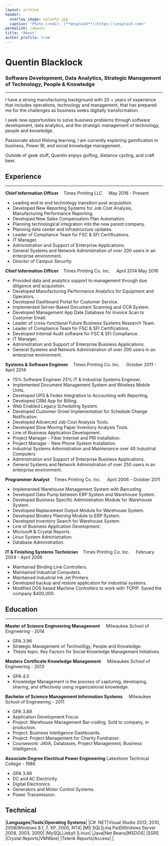 ```yaml
---
layout: archive
header: 
  overlay_image: splash2.jpg
  caption: "Photo credit: [**Unsplash**](https://unsplash.com)"
permalink: /about/
title: "About"
author_profile: true
---
```


# Quentin Blacklock

### Software Development, Data Analytics, Strategic Management of Technology, People & Knowledge
_____

I have a strong manufacturing background with 20 + years of experience that includes operations, technology and management, that has prepared me for the challenges as business seeks digitally transformation.

I seek new opportunities to solve business problems through software development, data analytics, and the strategic management of technology, people and knowledge.

Passionate about lifelong learning, I am currently exploring gamification in business, Power BI, and social knowledge management. 

Outside of geek stuff, Quentin enjoys golfing, distance cycling, and craft beer.



## Experience
_____

**Chief Information Officer** &nbsp;&nbsp;&nbsp;Times Printing LLC &nbsp;&nbsp;&nbsp; May 2016 - Present

- Leading end to end technology transition post acquisition.
- Developed New Reporting Systems for Job Cost Analysis, Manufacturing Performance Reporting.
- Developed New Sales Compensation Plan Automation.
- Planning technological integration into the new parent company.
- Planning data center and infrastructure updates.
- Leader of Compliance Team for FSC & SFI Certifications.
- IT Manager.
- Administration and Support of Enterprise Applications.
- General Systems and Network Administration of over 200 users in an enterprise environment.
- Director of Campus Security.

**Chief Information Officer** &nbsp;&nbsp;&nbsp;Times Printing Co. Inc. &nbsp;&nbsp;&nbsp; April 2014 May 2016 

- Provided data and analytics support to management through due diligence and acquisition.
- Developed Manufacturing Performance Analytics for Equipment and Operators.
- Developed Dashboard Portal for Customer Service.
- Implemented Server-Based Document Scanning and OCR System.
- Developed Management App Date Database for Invoice Scan to Customer Email.
- Leader of cross-functional Future Business Systems Research Team.
- Leader of Compliance Team for FSC & SFI Certifications.
- Developed Internal Audit software for FSC & SFI Compliance.
- IT Manager.
- Administration and Support of Enterprise Business Applications.
- General Systems and Network Administration of over 200 users in an enterprise environment.

**Systems & Software Engineer** &nbsp;&nbsp;&nbsp;Times Printing Co. Inc. &nbsp;&nbsp;&nbsp; October 2011 - April 2014

- 75% Software Engineer 25% IT & Industrial Systems Engineer.
- Implemented Document Management System and Wireless Mobile Units.
- Developed UPS & Fedex Integration to Accounting with Reporting.
- Developed CRM App for Billing.
- Web Enabled Legacy Scheduling System.
- Developed Customer Growl Implementation for Schedule Change Notification.
- Developed Advanced Job Cost Analysis Tools.
- Developed Slow Moving Paper Inventory Analysis Tools.
- Line of Business Application Development.
- Project Manager - Fiber Internet and PRI Installation.
- Project Manager - New Phone System Installation. 
- Industrial Systems Administration and Maintenance over 40 Industrial Computers
- Administration and Support of Enterprise Business Applications.
- General Systems and Network Administration of over 250 users in an enterprise environment.

**Programmer Analyst** &nbsp;&nbsp;&nbsp;Times Printing Co. Inc. &nbsp;&nbsp;&nbsp; April 2006 - October 2011

- Implemented Warehouse Management System with Barcoding.
- Developed Data Pump between ERP System and Warehouse System.
- Developed Business Specific Administration Module for Warehouse System.
- Developed Replacement Output Module for Warehouse System.
- Developed Bindery Planning Module to ERP System.
- Developed Inventory Search for Warehouse System.
- Line of Business Application Development.
- Microsoft & Crystal Reports.
- Linux System Administration.
- Database Administration.

**IT & Finishing Systems Technician** &nbsp;&nbsp;&nbsp;Times Printing Co. Inc. &nbsp;&nbsp;&nbsp; February 2004 - April 2006

- Maintained Binding Line Controllers.
- Maintained Industrial Computers.
- Maintained Industrial Ink Jet Printers.
- Developed backup and restore application for industrial systems.
- Modified DOS based Machine Controllers to work with TCPIP. Saved the company $400,000.

## Education
____


**Master of Science Engineering Management** &nbsp;&nbsp;&nbsp; Milwaukee School of Engineering - 2014

- GPA 3.96
- Strategic Management of Technol0gy, People and Knowledge.
- Thesis topic: Key Factors for Social Knowledge Management Initiatives.

**Masters Certificate Knowledge Management** &nbsp;&nbsp;&nbsp; Milwaukee School of Engineering - 2013

- GPA 4.0
- Knowledge Management is the process of capturing, developing, sharing, and effectively using organizational knowledge.

**Bachelor of Science Management Information Systems** &nbsp;&nbsp;&nbsp; Milwaukee School of Engineering - 2011

- GPA 3.89
- Application Development Focus.
- Project: Warehouse Management Bar-coding. Sold to company, in production.
- Project: Business Intelligence Dashboards.
- Project: Project Management for Charity Fundraiser.
- Coursework: JAVA, Databases, Project Management, Business Intelligence.


**Associate Degree Electrical Power Engineering** Lakeshore Technical College - 1986

- GPA 3.96
- DC and AC Electricity.
- Digital Electronics.
- Generators and Motor Control Systems.
- Power Transmission.

## Technical

|**Languages**|**Tools**|**Operating Systems**|
|C# .NET|Visual Studio 2013, 2010, 2008|Windows 8.1, 7, XP, 2000, NT4|
|MS SQL|Linq Pad|Windows Server 2008, 2003, 2000|
|MySQL|Jekyll |Linux|
|Java|Net Beans|MSDOS|
|SSRS |Crystal Reports|VMWare|
|Telerik Reports|Access| |

